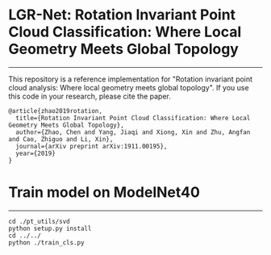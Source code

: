 # LGR-Net: Rotation Invariant Point Cloud Classification: Where Local Geometry Meets Global Topology
***
This repository is a reference implementation for "Rotation invariant point cloud analysis: Where local geometry meets global topology". If you use this code in your research, please cite the paper.

```
@article{zhao2019rotation,
  title={Rotation Invariant Point Cloud Classification: Where Local Geometry Meets Global Topology},
  author={Zhao, Chen and Yang, Jiaqi and Xiong, Xin and Zhu, Angfan and Cao, Zhiguo and Li, Xin},
  journal={arXiv preprint arXiv:1911.00195},
  year={2019}
}
```
# Train model on ModelNet40
***
```
cd ./pt_utils/svd
python setup.py install
cd ../../
python ./train_cls.py
```
